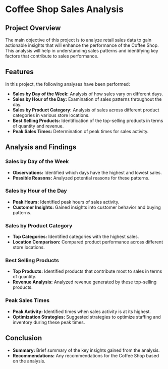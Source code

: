 # Coffee Shop Sales Analysis

## Project Overview
The main objective of this project is to analyze retail sales data to gain actionable insights that will enhance the performance of the Coffee Shop. This analysis will help in understanding sales patterns and identifying key factors that contribute to sales performance.

## Features
In this project, the following analyses have been performed:
- **Sales by Day of the Week:** Analysis of how sales vary on different days.
- **Sales by Hour of the Day:** Examination of sales patterns throughout the day.
- **Sales by Product Category:** Analysis of sales across different product categories in various store locations.
- **Best Selling Products:** Identification of the top-selling products in terms of quantity and revenue.
- **Peak Sales Times:** Determination of peak times for sales activity.

## Analysis and Findings

### Sales by Day of the Week
- **Observations:** Identified which days have the highest and lowest sales.
- **Possible Reasons:** Analyzed potential reasons for these patterns.

### Sales by Hour of the Day
- **Peak Hours:** Identified peak hours of sales activity.
- **Customer Insights:** Gained insights into customer behavior and buying patterns.

### Sales by Product Category
- **Top Categories:** Identified categories with the highest sales.
- **Location Comparison:** Compared product performance across different store locations.

### Best Selling Products
- **Top Products:** Identified products that contribute most to sales in terms of quantity.
- **Revenue Analysis:** Analyzed revenue generated by these top-selling products.

### Peak Sales Times
- **Peak Activity:** Identified times when sales activity is at its highest.
- **Optimization Strategies:** Suggested strategies to optimize staffing and inventory during these peak times.

## Conclusion
- **Summary:** Brief summary of the key insights gained from the analysis.
- **Recommendations:** Any recommendations for the Coffee Shop based on the analysis.


